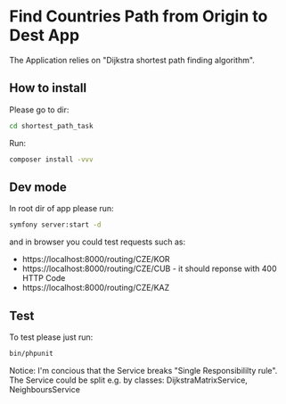# Find Countries Path from Origin to Dest App
The Application relies on "Dijkstra shortest path finding algorithm".
## How to install
Please go to dir:
```BASH
cd shortest_path_task
```
Run:
```BASH
composer install -vvv
```
## Dev mode
In root dir of app please run:
```BASH
symfony server:start -d
```
and in browser you could test requests such as:
- https://localhost:8000/routing/CZE/KOR
- https://localhost:8000/routing/CZE/CUB - it should reponse with 400 HTTP Code
- https://localhost:8000/routing/CZE/KAZ

## Test
To test please just run:
```BASH
bin/phpunit
```

Notice: I'm concious that the Service breaks "Single Responsibililty rule". The Service could be split e.g. by classes: DijkstraMatrixService, NeighboursService